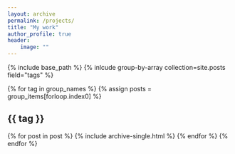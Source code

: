```yaml
---
layout: archive
permalink: /projects/
title: "My work"
author_profile: true
header:
    image: ""
---
```

{% include base_path %}
{% inlcude group-by-array collection=site.posts field="tags" %}
 
{% for tag in group_names %}
 {% assign posts = group_items[forloop.index0] %}
  <h2 id="{{ tag | slugify }}" class="archive__subtitle">{{ tag }}</h2>
  {% for post in post %}
    {% include archive-single.html %}
  {% endfor %}
{% endfor %}
  